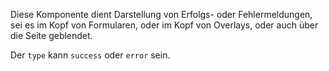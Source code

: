 Diese Komponente dient Darstellung von Erfolgs- oder Fehlermeldungen, sei es im Kopf von Formularen, oder im Kopf von Overlays, oder auch über die Seite geblendet.

Der `type` kann `success` oder `error` sein. 
